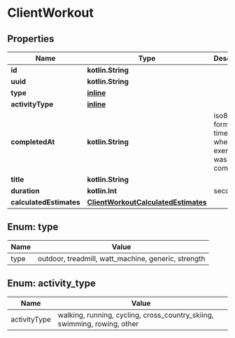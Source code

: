 
# ClientWorkout

## Properties
Name | Type | Description | Notes
------------ | ------------- | ------------- | -------------
**id** | **kotlin.String** |  |  [optional]
**uuid** | **kotlin.String** |  |  [optional]
**type** | [**inline**](#TypeEnum) |  |  [optional]
**activityType** | [**inline**](#ActivityTypeEnum) |  |  [optional]
**completedAt** | **kotlin.String** | iso8601 formatted time of when the exercise was completed |  [optional]
**title** | **kotlin.String** |  |  [optional]
**duration** | **kotlin.Int** | seconds |  [optional]
**calculatedEstimates** | [**ClientWorkoutCalculatedEstimates**](ClientWorkoutCalculatedEstimates.md) |  |  [optional]


<a name="TypeEnum"></a>
## Enum: type
Name | Value
---- | -----
type | outdoor, treadmill, watt_machine, generic, strength


<a name="ActivityTypeEnum"></a>
## Enum: activity_type
Name | Value
---- | -----
activityType | walking, running, cycling, cross_country_skiing, swimming, rowing, other



